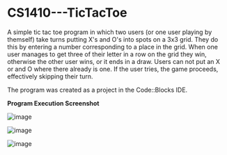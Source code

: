 # CS1410---TicTacToe

A simple tic tac toe program in which two users (or one user playing by themself) take turns putting X's and O's into spots on a 3x3 grid. They do this by entering a number corresponding to a place in the grid. When one user manages to get three of their letter in a row on the grid they win, otherwise the other user wins, or it ends in a draw. Users can not put an X or and O where there already is one. If the user tries, the game proceeds, effectively skipping their turn.


The program was created as a project in the Code::Blocks IDE.

<b>Program Execution Screenshot</b>

![image](https://user-images.githubusercontent.com/70240084/232592198-ffc44811-d658-4450-b820-f34afe57051a.png)

![image](https://user-images.githubusercontent.com/70240084/232592289-6f652922-9b75-417c-bd90-43195f54d640.png)

![image](https://user-images.githubusercontent.com/70240084/232592474-2443a5fa-3cf0-48cd-8bbe-ab0e0050ee5c.png)
